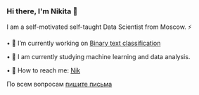 ### Hi there, I'm Nikita 👋 


I am a self-motivated self-taught Data Scientist from Moscow. ⚡

 • 🔭  I’m currently working on [Binary text classification](https://github.com/Non1ce/Neural-Network-Model#readme)

 
 • 🌱  I am currently studying machine learning and data analysis.
 
 
 • 💬  How to reach me: [Nik](mailto:nik.elenberger@list.ru)
 
 <p>По всем вопросам <a href="mailto:nik.elenberger@list.ru">пишите письма</a></p>
<!--
**Non1ce/Non1ce** is a ✨ _special_ ✨ repository because its `README.md` (this file) appears on your GitHub profile.

Here are some ideas to get you started:

- 🔭 I’m currently working on ...
- 🌱 I am currently studying machine learning and data analysis.
- 👯 I’m looking to collaborate on ...
- 🤔 I’m looking for help with ...
- 💬 How to reach me: ...
- 📫 How to reach me: ...
- 😄 Pronouns: ...
- ⚡ Fun fact: ...
-->
